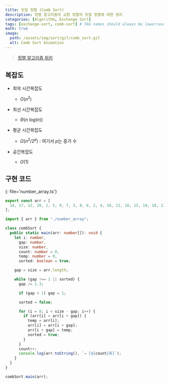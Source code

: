 ```yaml
---
title: 빗질 정렬 (Comb Sort)
description: 정렬 알고리즘의 교환 정렬의 빗질 정렬에 대한 정리
categories: [Algorithm, Exchange Sort]
tags: [exchange-sort, comb-sort] # TAG names should always be lowercase
math: true
image:
  path: /assets/img/sort/gif/comb_sort.gif
  alt: Comb Sort Animation
---
```


> [정렬 알고리즘 위키](https://ko.wikipedia.org/wiki/%EC%A0%95%EB%A0%AC_%EC%95%8C%EA%B3%A0%EB%A6%AC%EC%A6%98)

## 복잡도

- 최악 시간복잡도

  - $O(n^2)$

- 최선 시간복잡도

  - $\Theta(n \ log(n))$

- 평균 시간복잡도

  - $\Omega(n^2 / 2^p)$ : 여기서 $p$는 증가 수

- 공간복잡도

  - $O(1)$

## 구현 코드

{: file='number_array.ts'}

```ts
export const arr = [
  14, 17, 12, 20, 1, 5, 9, 7, 3, 8, 6, 2, 4, 10, 11, 16, 15, 19, 18, 13,
];
```

```ts
import { arr } from "./number_array";

class combSort {
  public static main(arr: number[]): void {
    let i: number,
      gap: number,
      size: number,
      count: number = 0,
      temp: number = 0,
      sorted: boolean = true;

    gap = size = arr.length;

    while (gap !== 1 || sorted) {
      gap /= 1.3;

      if (gap < 1) gap = 1;

      sorted = false;

      for (i = 0; i < size - gap; i++) {
        if (arr[i] > arr[i + gap]) {
          temp = arr[i];
          arr[i] = arr[i + gap];
          arr[i + gap] = temp;
          sorted = true;
        }
      }
      count++;
      console.log(arr.toString(), `→ [${count}회]`);
    }
  }
}

combSort.main(arr);
```

